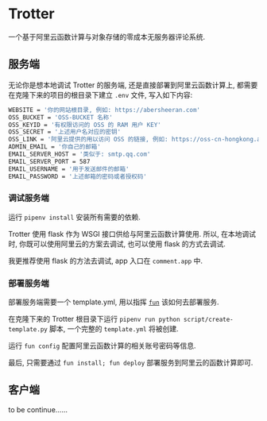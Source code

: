 # Trotter

一个基于阿里云函数计算与对象存储的零成本无服务器评论系统.

## 服务端

无论你是想本地调试 Trotter 的服务端, 还是直接部署到阿里云函数计算上, 都需要在克隆下来的项目的根目录下建立 `.env` 文件, 写入如下内容:

```bash
WEBSITE = '你的网站根目录, 例如: https://abersheeran.com'
OSS_BUCKET = 'OSS-BUCKET 名称'
OSS_KEYID = '有权限访问的 OSS 的 RAM 用户 KEY'
OSS_SECRET = '上述用户名对应的密钥'
OSS_LINK = '阿里云提供的用以访问 OSS 的链接, 例如: https://oss-cn-hongkong.aliyuncs.com'
ADMIN_EMAIL = '你自己的邮箱'
EMAIL_SERVER_HOST = '类似于: smtp.qq.com'
EMAIL_SERVER_PORT = 587
EMAIL_USERNAME = '用于发送邮件的邮箱'
EMAIL_PASSWORD = '上述邮箱的密码或者授权码'
```

### 调试服务端

运行 `pipenv install` 安装所有需要的依赖.

Trotter 使用 flask 作为 WSGI 接口供给与阿里云函数计算使用. 所以, 在本地调试时, 你既可以使用阿里云的方案去调试, 也可以使用 flask 的方式去调试.

我更推荐使用 flask 的方法去调试, app 入口在 `comment.app` 中.

### 部署服务端

部署服务端需要一个 template.yml, 用以指挥 [`fun`](https://github.com/alibaba/funcraft) 该如何去部署服务.

在克隆下来的 Trotter 根目录下运行 `pipenv run python script/create-template.py` 脚本, 一个完整的 `template.yml` 将被创建.

运行 `fun config` 配置阿里云函数计算的相关账号密码等信息.

最后, 只需要通过 `fun install; fun deploy` 部署服务到阿里云的函数计算即可.

## 客户端

to be continue......
